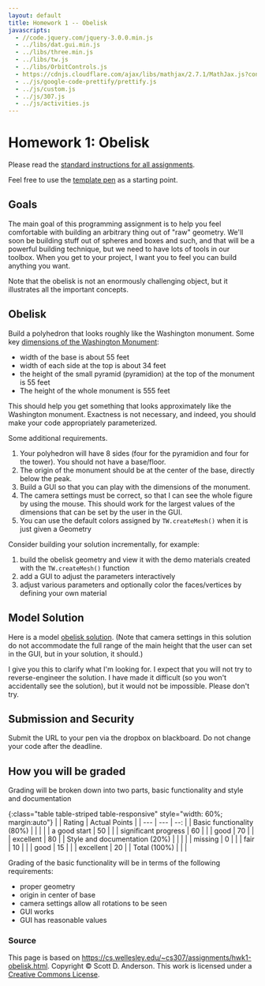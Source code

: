 ```yaml
---
layout: default
title: Homework 1 -- Obelisk
javascripts:
  - //code.jquery.com/jquery-3.0.0.min.js
  - ../libs/dat.gui.min.js
  - ../libs/three.min.js
  - ../libs/tw.js
  - ../libs/OrbitControls.js
  - https://cdnjs.cloudflare.com/ajax/libs/mathjax/2.7.1/MathJax.js?config=TeX-AMS-MML_HTMLorMML
  - ../js/google-code-prettify/prettify.js
  - ../js/custom.js
  - ../js/307.js
  - ../js/activities.js
---
```

# Homework 1: Obelisk

Please read the [standard instructions for all assignments](common.html).

Feel free to use the [template pen](https://codepen.io/asterix77/pen/PoqoLwq?editors=1010) as
a starting point.

## Goals

The main goal of this programming assignment is to help you feel comfortable
with building an arbitrary thing out of "raw" geometry. We'll soon be building
stuff out of spheres and boxes and such, and that will be a powerful building
technique, but we need to have lots of tools in our toolbox. When you get to
your project, I want you to feel you can build anything you want.

Note that the obelisk is not an enormously challenging object, but it
illustrates all the important concepts.

## Obelisk

Build a polyhedron that looks roughly like the Washington monument. Some key
[dimensions of the Washington
Monument](https://answers.yahoo.com/question/index?qid=20090517064236AA8rnFs):

  * width of the base is about 55 feet 
  * width of each side at the top is about 34 feet 
  * the height of the small pyramid (pyramidion) at the top of the monument is 55 feet 
  * The height of the whole monument is 555 feet 

This should help you get something that looks approximately like the
Washington monument. Exactness is not necessary, and indeed, you should make
your code appropriately parameterized.

Some additional requirements.

  1. Your polyhedron will have 8 sides (four for the pyramidion and four for the tower). You should not have a base/floor.
  2. The origin of the monument should be at the center of the base, directly below the peak. 
  3. Build a GUI so that you can play with the dimensions of the monument. 
  4. The camera settings must be correct, so that I can see the whole figure by using the mouse. This should work for the largest values of the dimensions that can be set by the user in the GUI. 
  5. You can use the default colors assigned by `TW.createMesh()` when it is just given a Geometry

Consider building your solution incrementally, for example:

  1. build the obelisk geometry and view it with the demo materials created with the `TW.createMesh()` function 
  2. add a GUI to adjust the parameters interactively 
  3. adjust various parameters and optionally color the faces/vertices by defining your own material

## Model Solution

Here is a model [obelisk solution](hw1-solution.html). (Note that camera settings in this solution do not accommodate the full
range of the main height that the user can set in the GUI, but in your
solution, it should.)

I give you this to clarify what I'm looking for. I expect that you will not
try to reverse-engineer the solution. I have made it difficult (so you won't
accidentally see the solution), but it would not be impossible. Please don't
try.

## Submission and Security

Submit the URL to your pen via the dropbox on blackboard. Do not change your code after the deadline.

## How you will be graded

Grading will be broken down into two parts, basic functionality and style and documentation

{:class="table table-striped table-responsive" style="width: 60%; margin:auto"}
| | Rating | Actual Points |
| --- | --- | --: | 
| Basic functionality (80%) | | |
| | a good start | 50 | 
| | significant progress | 60 |
| | good | 70 |
| | excellent | 80 |
| Style and documentation (20%) | | |
| | missing | 0 |
| | fair | 10 |
| | good | 15 |
| | excellent | 20 |
| Total (100%) | | |


Grading of the basic functionality will be in terms of the following requirements:
 * proper geometry
 * origin in center of base
 * camera settings allow all rotations to be seen
 * GUI works
 * GUI has reasonable values



### Source

This page is based on <https://cs.wellesley.edu/~cs307/assignments/hwk1-obelisk.html>. Copyright &copy; Scott D. Anderson. This work is licensed under a [Creative Commons License](http://creativecommons.org/licenses/by-nc-sa/1.0/). 


<script>
window.addEventListener('load', function () {
  addScriptElements();
  addExecuteButtons();    // has to be done before pretty-printing
  handle_code_jsfunction(); // also before pretty-printing
  handle_codefrom();
  handle_codeurl();
  // ready for pretty-printing
  checkPreElements();
  trimPreElements();
  addPrettyPrintClass();
  addPreExamples();
  prettyPrint();
  hideFromStudent();
  // do we still want this?
  // sh_highlightDocument();
});
</script>
